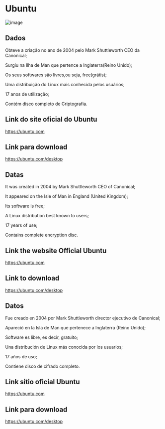 

# Ubuntu


![image](https://github.com/user-attachments/assets/63679007-a96f-43d2-80fc-6772fd025b03)


## Dados

<p>Obteve a criação no ano de 2004 pelo Mark Shuttleworth CEO da Canonical;</p>
<p>Surgiu na Ilha de Man que pertence a Inglaterra(Reino Unido);</p>
<p>Os seus softwares são livres,ou seja, free(grátis);</p>
<p>Uma distribuição do Linux  mais conhecida pelos usuários;</p>
<p> 17 anos de utilização;</p>
<p>Contém disco completo de Criptografia.</p>

## Link do site oficial do Ubuntu

 https://ubuntu.com

## Link para download


 https://ubuntu.com/desktop


##  Datas


<p>It was created in 2004 by Mark Shuttleworth CEO of Canonical;</p>

<p>It appeared on the Isle of Man in England (United Kingdom);</p>

<p>Its software is free;</p>

<p>A Linux distribution best known to users;</p>

<p>17 years of use;</p>

<p>Contains complete encryption disc.</p>

 
## Link the website Official Ubuntu 

 https://ubuntu.com


 ## Link to download 

 https://ubuntu.com/desktop


## Datos


<p>Fue creado en 2004 por Mark Shuttleworth director ejecutivo de Canonical;</p>

<p>Apareció en la Isla de Man que pertenece a Inglaterra (Reino Unido);</p>

<p>Software es libre, es decir, gratuito;</p>

<p>Una distribución de Linux más conocida por los usuarios;</p>

<p>17 años de uso;</p>

<p>Contiene disco de cifrado completo.</p>


## Link sitio oficial Ubuntu 

 https://ubuntu.com


 ## Link para download 

 https://ubuntu.com/desktop


